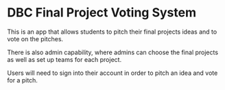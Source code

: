 # DBC Final Project Voting System

This is an app that allows students to pitch their final projects ideas and to vote on the pitches. 

There is also admin capability, where admins can choose the final projects as well as set up teams for each project. 

Users will need to sign into their account in order to pitch an idea and vote for a pitch.
